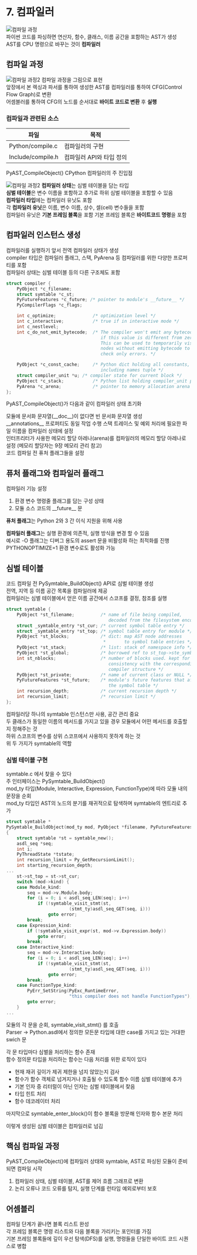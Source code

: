 # 7. 컴파일러
![컴파일 과정](../images/7_compiler/00_compile_process.png)  
파이썬 코드를 파싱하면 연산자, 함수, 클래스, 이름 공간을 포함하는 AST가 생성   
AST를 CPU 명령으로 바꾸는 것이 **컴파일러**

## 컴파일 과정
![컴파일 과정2](../images/7_compiler/01_compile_process2.png)
컴파일 과정을 그림으로 표현  
앞장에서 본 렉싱과 파서를 통하여 생성한 AST를 컴파일러를 통하여 CFG(Control Flow Graph)로 변환   
어셈블러를 통하여 CFG의 노드를 순서대로 **바이트 코드로 변환** 후 **실행**

### 컴파일과 관련된 소스

| 파일                | 목적              |
|-------------------|-----------------|
| Python/compile.c  | 컴파일러의 구현        |
| Include/compile.h | 컴파일러 API와 타입 정의 |

PyAST_CompileObject() CPython 컴파일러의 주 진입점

![컴파일 과정2](../images/7_compiler/02_compile_status.png)
**컴파일러 상태**는 심벌 테이블을 담는 타입  
**심벌 테이블**은 변수 이름을 포함하고 추가로 하위 심벌 테이블을 포함할 수 있음   
**컴파일러 타입**에는 컴파일러 유닛도 포함   
각 **컴파일러 유닛**은 이름, 변수 이름, 상수, 셀(cell) 변수들을 포함   
컴파일러 유닛은 **기본 프레임 블록**을 포함
기본 프레임 블록은 **바이트코드 명령**을 포함

## 컴파일러 인스턴스 생성
컴파일러를 실행하기 앞서 전역 컴파일러 상태가 생성  
compiler 타입은 컴파일러 플래그, 스택, PyArena 등 컴파일러를 위한 다양한 프로퍼티를 포함   
컴파일러 상태는 심벌 테이블 등의 다른 구조체도 포함
```cpp
struct compiler {
    PyObject *c_filename;
    struct symtable *c_st;
    PyFutureFeatures *c_future; /* pointer to module's __future__ */
    PyCompilerFlags *c_flags;

    int c_optimize;              /* optimization level */
    int c_interactive;           /* true if in interactive mode */
    int c_nestlevel;
    int c_do_not_emit_bytecode;  /* The compiler won't emit any bytecode
                                    if this value is different from zero.
                                    This can be used to temporarily visit
                                    nodes without emitting bytecode to
                                    check only errors. */

    PyObject *c_const_cache;     /* Python dict holding all constants,
                                    including names tuple */
    struct compiler_unit *u; /* compiler state for current block */
    PyObject *c_stack;           /* Python list holding compiler_unit ptrs */
    PyArena *c_arena;            /* pointer to memory allocation arena */
};
```
PyAST_CompileObject()가 다음과 같이 컴파일러 상태 초기화

모듈에 문서화 문자열(\_\_doc\_\_)이 없다면 빈 문서화 문자열 생성   
\_\_annotations\_\_ 프로퍼티도 동일 작업 수행
스택 트레이스 및 예외 처리에 필요한 파일 이름을 컴파일러 상태에 설정  
인터프리터가 사용한 메모리 할당 아레나(arena)를 컴파일러의 메모리 할당 아레나로 설정 (메모리 할당자는 9장 메모리 관리 참고)   
코드 컴파일 전 퓨처 플래그들을 설정

## 퓨처 플래그와 컴파일러 플래그
컴파일러 기능 설정
1. 환경 변수 명령줄 플래그를 담는 구성 상태
2. 모듈 소스 코드의 \_\_future\_\_ 문

**퓨처 플래그**는 Python 2와 3 간 이식 지원을 위해 사용

**컴파일러 플래그**는 실행 환경에 의존적, 실행 방식을 변경 할 수 있음   
예시로 -O 플래그는 디버그 용도의 assert 문을 비활성화 하는 최적화를 진행   
PYTHONOPTIMIZE=1 환경 변수로도 활성화 가능

## 심벌 테이블
코드 컴파일 전 PySymtable_BuildObject() API로 심벌 테이블 생성   
전역, 지역 등 이름 공간 목록을 컴파일러에 제공  
컴파일러는 심벌 테이블에서 얻은 이름 공간에서 스코프를 결정, 참조를 실행

```cpp
struct symtable {
    PyObject *st_filename;          /* name of file being compiled,
                                       decoded from the filesystem encoding */
    struct _symtable_entry *st_cur; /* current symbol table entry */
    struct _symtable_entry *st_top; /* symbol table entry for module */
    PyObject *st_blocks;            /* dict: map AST node addresses
                                     *       to symbol table entries */
    PyObject *st_stack;             /* list: stack of namespace info */
    PyObject *st_global;            /* borrowed ref to st_top->ste_symbols */
    int st_nblocks;                 /* number of blocks used. kept for
                                       consistency with the corresponding
                                       compiler structure */
    PyObject *st_private;           /* name of current class or NULL */
    PyFutureFeatures *st_future;    /* module's future features that affect
                                       the symbol table */
    int recursion_depth;            /* current recursion depth */
    int recursion_limit;            /* recursion limit */
};
```
컴파일러당 하나의 symtable 인스턴스만 사용, 공간 관리 중요   
두 클래스가 동일한 이름의 메서드를 가지고 있을 경우 모듈에서 어떤 메서드를 호출할지 정해주는 것  
하위 스코프의 변수를 상위 스코프에서 사용하지 못하게 하는 것  
위 두 가지가 symtable의 역할   

### 심벌 테이블 구현
symtable.c 에서 찾을 수 있다   
주 인터페이스는 PySymtable_BuildObject()    
mod_ty 타입(Module, Interactive, Expression, FunctionType)에 따라 모듈 내의 문장을 순회   
mod_ty 타입인 AST의 노드의 분기를 재귀적으로 탐색하며 symtable의 엔트리로 추가
```cpp
struct symtable *
PySymtable_BuildObject(mod_ty mod, PyObject *filename, PyFutureFeatures *future)
{
    struct symtable *st = symtable_new();
    asdl_seq *seq;
    int i;
    PyThreadState *tstate;
    int recursion_limit = Py_GetRecursionLimit();
    int starting_recursion_depth;
...
    st->st_top = st->st_cur;
    switch (mod->kind) {
    case Module_kind:
        seq = mod->v.Module.body;
        for (i = 0; i < asdl_seq_LEN(seq); i++)
            if (!symtable_visit_stmt(st,
                        (stmt_ty)asdl_seq_GET(seq, i)))
                goto error;
        break;
    case Expression_kind:
        if (!symtable_visit_expr(st, mod->v.Expression.body))
            goto error;
        break;
    case Interactive_kind:
        seq = mod->v.Interactive.body;
        for (i = 0; i < asdl_seq_LEN(seq); i++)
            if (!symtable_visit_stmt(st,
                        (stmt_ty)asdl_seq_GET(seq, i)))
                goto error;
        break;
    case FunctionType_kind:
        PyErr_SetString(PyExc_RuntimeError,
                        "this compiler does not handle FunctionTypes");
        goto error;
    }
...
```
모듈의 각 문을 순회, symtable_visit_stmt() 를 호출   
Parser → Python.asdl에서 정의한 모든문 타입에 대한 case를 가지고 있는 거대한 swich 문   

각 문 타입마다 심벌을 처리하는 함수 존재   
함수 정의문 타입을 처리하는 함수는 다음 처리를 위한 로직이 있다
- 현재 재귀 깊이가 제귀 제한을 넘지 않았는지 검사
- 함수가 함수 객체로 넘겨지거나 호출될 수 있도록 함수 이름 심벌 테이블에 추가
- 기본 인자 중 리터럴이 아닌 인자는 심벌 테이블에서 찾음
- 타입 힌트 처리
- 함수 데코레이터 처리

마지막으로 symtable_enter_block()이 함수 블록을 방문해 인자와 함수 본문 처리

이렇게 생성된 심벌 테이블은 컴파일러로 넘김

## 핵심 컴파일 과정
PyAST_CompileObject()에 컴파일러 상태와 symtable, AST로 파싱된 모듈이 준비되면 컴파일 시작
1. 컴파일러 상태, 심벌 테이블, AST를 제어 흐름 그래프로 변환
2. 논리 오류나 코드 오류를 탐지, 실행 단계를 런타임 예외로부터 보호


## 어셈블리
컴파일 단계가 끝나면 블록 리스트 완성   
각 프레임 블록은 명령 리스트와 다음 블록을 가리키는 포인터를 가짐   
기본 프레임 블록들에 깊이 우선 탐색(DFS)를 실행, 명령들을 단일한 바이트 코드 시퀀스로 병합

